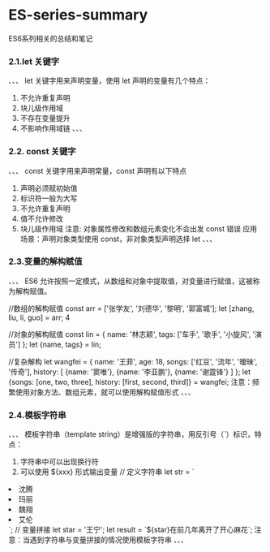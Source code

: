 # ES-series-summary
ES6系列相关的总结和笔记

### 2.1.let 关键字
、、、
let 关键字用来声明变量，使用 let 声明的变量有几个特点：
1) 不允许重复声明
2) 块儿级作用域
3) 不存在变量提升
4) 不影响作用域链
、、、
### 2.2. const 关键字
、、、
const 关键字用来声明常量，const 声明有以下特点
1) 声明必须赋初始值
2) 标识符一般为大写
3) 不允许重复声明
4) 值不允许修改
5) 块儿级作用域
注意: 对象属性修改和数组元素变化不会出发 const 错误
应用场景：声明对象类型使用 const，非对象类型声明选择 let
、、、
### 2.3.变量的解构赋值
、、、
ES6 允许按照一定模式，从数组和对象中提取值，对变量进行赋值，这被称为解构赋值。

//数组的解构赋值
const arr = ['张学友', '刘德华', '黎明', '郭富城'];
let [zhang, liu, li, guo] = arr; 4

//对象的解构赋值
const lin = {
name: '林志颖',
tags: ['车手', '歌手', '小旋风', '演员']
};
let {name, tags} = lin;

//复杂解构
let wangfei = {
name: '王菲',
age: 18,
songs: ['红豆', '流年', '暧昧', '传奇'],
history: [
{name: '窦唯'},
{name: '李亚鹏'},
{name: '谢霆锋'} ]
};
let {songs: [one, two, three], history: [first, second, third]} = 
wangfei;
注意：频繁使用对象方法、数组元素，就可以使用解构赋值形式
、、、
### 2.4.模板字符串
、、、
模板字符串（template string）是增强版的字符串，用反引号（`）标识，特点：
1) 字符串中可以出现换行符
2) 可以使用 ${xxx} 形式输出变量
// 定义字符串
let str = `<ul>
<li>沈腾</li>
<li>玛丽</li>
<li>魏翔</li>
<li>艾伦</li>
</ul>`;
// 变量拼接
let star = '王宁';
let result = `${star}在前几年离开了开心麻花`;
注意：当遇到字符串与变量拼接的情况使用模板字符串
、、、